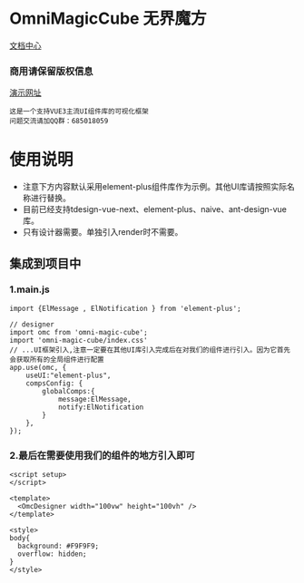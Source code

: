 # OmniMagicCube 无界魔方

[文档中心](https://www.yuque.com/u12572940/wujiemofang)
### 商用请保留版权信息
[演示网址](http://demo.mlyt.top/)
```
这是一个支持VUE3主流UI组件库的可视化框架
问题交流请加QQ群：685018059
```

# 使用说明

- 注意下方内容默认采用element-plus组件库作为示例。其他UI库请按照实际名称进行替换。
- 目前已经支持tdesign-vue-next、element-plus、naive、ant-design-vue库。
- 只有设计器需要。单独引入render时不需要。

## 集成到项目中

### 1.main.js
```
import {ElMessage , ElNotification } from 'element-plus';

// designer
import omc from 'omni-magic-cube';
import 'omni-magic-cube/index.css'
// ...UI框架引入,注意一定要在其他UI库引入完成后在对我们的组件进行引入。因为它首先会获取所有的全局组件进行配置
app.use(omc, {
    useUI:"element-plus",
    compsConfig: {
        globalComps:{
            message:ElMessage,
            notify:ElNotification
        }
    },
});
```

### 2.最后在需要使用我们的组件的地方引入即可
```
<script setup>
</script>

<template>
  <OmcDesigner width="100vw" height="100vh" />
</template>

<style>
body{
  background: #F9F9F9;
  overflow: hidden;
}
</style>

```
